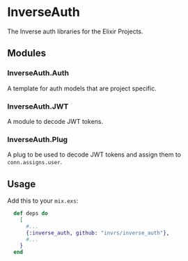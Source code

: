 # InverseAuth

The Inverse auth libraries for the Elixir Projects.

## Modules

### InverseAuth.Auth

A template for auth models that are project specific.

### InverseAuth.JWT

A module to decode JWT tokens.

### InverseAuth.Plug

A plug to be used to decode JWT tokens and assign them to `conn.assigns.user`.

## Usage

Add this to your `mix.exs`:

```Elixir
  def deps do
    [
      #...
      {:inverse_auth, github: "invrs/inverse_auth"},
      #...
    }
  end
```
